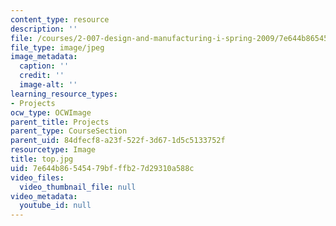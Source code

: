 ```yaml
---
content_type: resource
description: ''
file: /courses/2-007-design-and-manufacturing-i-spring-2009/7e644b86545479bfffb27d29310a588c_top.jpg
file_type: image/jpeg
image_metadata:
  caption: ''
  credit: ''
  image-alt: ''
learning_resource_types:
- Projects
ocw_type: OCWImage
parent_title: Projects
parent_type: CourseSection
parent_uid: 84dfecf8-a23f-522f-3d67-1d5c5133752f
resourcetype: Image
title: top.jpg
uid: 7e644b86-5454-79bf-ffb2-7d29310a588c
video_files:
  video_thumbnail_file: null
video_metadata:
  youtube_id: null
---
```

